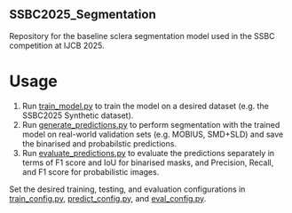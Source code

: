 ## SSBC2025_Segmentation
Repository for the baseline sclera segmentation model used in the SSBC competition at IJCB 2025. 

# Usage 
1. Run [train_model.py](https://github.com/dariant/SSBC2025_Segmentation/blob/main/train_model.py) to train the model on a desired dataset (e.g. the SSBC2025 Synthetic dataset).
2. Run [generate_predictions.py](https://github.com/dariant/SSBC2025_Segmentation/blob/main/generate_predictions.py) to perform segmentation with the trained model on real-world validation sets (e.g. MOBIUS, SMD+SLD) and save the binarised and probabilstic predictions. 
3. Run [evaluate_predictions.py](https://github.com/dariant/SSBC2025_Segmentation/blob/main/evaluate_predictions.py) to evaluate the predictions separately in terms of F1 score and IoU for binarised masks, and Precision, Recall, and F1 score for probabilistic images. 

Set the desired training, testing, and evaluation configurations in [train_config.py](https://github.com/dariant/SSBC2025_Segmentation/blob/main/configs/train_config.py), [predict_config.py](https://github.com/dariant/SSBC2025_Segmentation/blob/main/configs/predict_config.py), and [eval_config.py](https://github.com/dariant/SSBC2025_Segmentation/blob/main/configs/eval_config.py).
